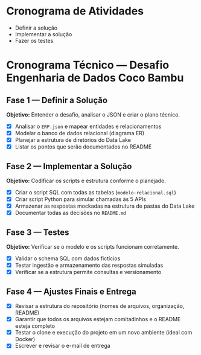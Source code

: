 # Cronograma de Atividades

- Definir a solução
- Implementar a solução
- Fazer os testes


# Cronograma Técnico — Desafio Engenharia de Dados Coco Bambu

## Fase 1 — Definir a Solução

**Objetivo:** Entender o desafio, analisar o JSON e criar o plano técnico.

- [x]  Analisar o `ERP.json` e mapear entidades e relacionamentos
- [x]  Modelar o banco de dados relacional (diagrama ER)
- [x] Planejar a estrutura de diretórios do Data Lake
- [x]  Listar os pontos que serão documentados no README

## Fase 2 — Implementar a Solução

**Objetivo:** Codificar os scripts e estrutura conforme o planejado.

- [x]  Criar o script SQL com todas as tabelas (`modelo-relacional.sql`)
- [x]  Criar script Python para simular chamadas às 5 APIs
- [x]  Armazenar as respostas mockadas na estrutura de pastas do Data Lake
- [x]  Documentar todas as decisões no `README.md`

## Fase 3 — Testes

**Objetivo:** Verificar se o modelo e os scripts funcionam corretamente.

- [x]  Validar o schema SQL com dados fictícios
- [x]  Testar ingestão e armazenamento das respostas simuladas
- [x]  Verificar se a estrutura permite consultas e versionamento

## Fase 4 — Ajustes Finais e Entrega

- [x]  Revisar a estrutura do repositório (nomes de arquivos, organização, README)
- [x]  Garantir que todos os arquivos estejam comitadinhos e o README esteja completo
- [x]  Testar o clone e execução do projeto em um novo ambiente (ideal com Docker)
- [x]  Escrever e revisar o e-mail de entrega
